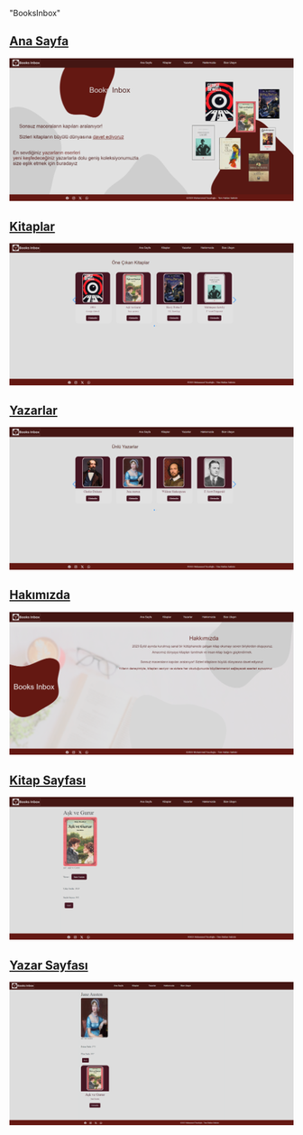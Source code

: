 "BooksInbox" 

<h2><a href="https://github.com/Ahmedsall1/BooksInbox/blob/main/Views/Home/Index.cshtml"> Ana Sayfa </a> </h2>
<img src="https://github.com/Ahmedsall1/BooksInbox/blob/main/Foto/Screenshot%202024-04-04%20120839.png">

<h2><a href="https://github.com/Ahmedsall1/BooksInbox/blob/main/Views/Book/Index.cshtml"> Kitaplar </a></h2>
<img src="https://github.com/Ahmedsall1/BooksInbox/blob/main/Foto/Screenshot%202024-04-04%20120850.png">

<h2><a href="https://github.com/Ahmedsall1/BooksInbox/blob/main/Views/Writer/Index.cshtml"> Yazarlar</a> </h2>
<img src="https://github.com/Ahmedsall1/BooksInbox/blob/main/Foto/Screenshot%202024-04-04%20120859.png">

<h2><a href="https://github.com/Ahmedsall1/BooksInbox/blob/main/Views/Home/AboutUs.cshtml"> Hakımızda </a></h2>
<img src="https://github.com/Ahmedsall1/BooksInbox/blob/main/Foto/Screenshot%202024-04-04%20120911.png">

<h2><a href="https://github.com/Ahmedsall1/BooksInbox/blob/main/Views/Book/Detail.cshtml"> Kitap Sayfası</a> </h2>
<img src="https://github.com/Ahmedsall1/BooksInbox/blob/main/Foto/Screenshot%202024-04-04%20120933.png">

<h2><a href="https://github.com/Ahmedsall1/BooksInbox/blob/main/Views/Writer/Detail.cshtml"> Yazar Sayfası</a> </h2>
<img src="https://github.com/Ahmedsall1/BooksInbox/blob/main/Foto/Screenshot%202024-04-04%20121002.png">
